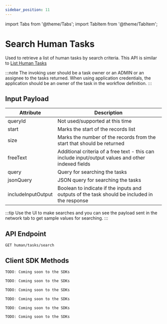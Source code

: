 ```yaml
---
sidebar_position: 11
---
```


import Tabs from '@theme/Tabs';
import TabItem from '@theme/TabItem';

# Search Human Tasks

Used to retrieve a list of human tasks by search criteria. This API is similar to [List Human Tasks](/content/reference-docs/api/human/get-task-list)

:::note
The invoking user should be a task owner or an ADMIN or an assignee to the tasks returned. 
When using application credentials, the application should be an owner of the task in the workflow definition.
:::

## Input Payload

| Attribute          | Description                                                                                        |
|--------------------|----------------------------------------------------------------------------------------------------| 
| queryId            | Not used/supported at this time                                                                    |
| start              | Marks the start of the records list                                                                |
| size               | Marks the number of the records from the start that should be returned                             |
| freeText           | Additional criteria of a free text - this can include input/output values and other indexed fields |
| query              | Query for searching the tasks                                                                      |
| jsonQuery          | JSON query for searching the tasks                                                                 |
| includeInputOutput | Boolean to indicate if the inputs and outputs of the task should be included in the response       |


:::tip
Use the UI to make searches and you can see the payload sent in the network tab to get sample values for searching.
:::

## API Endpoint 

```
GET human/tasks/search
```

## Client SDK Methods

<Tabs>
<TabItem value="Java" label="Java">

```java
TODO: Coming soon to the SDKs
```

</TabItem>
<TabItem value="Golang" label="Golang">

```go
TODO: Coming soon to the SDKs
```

</TabItem>
<TabItem value="Python" label="Python">

```python
TODO: Coming soon to the SDKs
```

</TabItem>
<TabItem value="CSharp" label="CSharp">

```csharp
TODO: Coming soon to the SDKs
```

</TabItem>
<TabItem value="Javascript" label="Javascript">

```javascript
TODO: Coming soon to the SDKs
```

</TabItem>
<TabItem value="Clojure" label="Clojure">

```clojure
TODO: Coming soon to the SDKs
```

</TabItem>
</Tabs>
